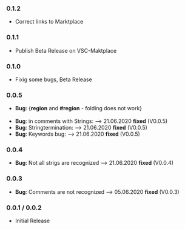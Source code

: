

### 0.1.2
*   Correct links to Marktplace

### 0.1.1
*   Publish Beta Release on VSC-Maktplace

### 0.1.0
*   Fixig some bugs, Beta Release

### 0.0.5
* **Bug**: {**region** and **#region** - folding does not work} <br /><br />
* **Bug**:  in comments with Strings: --> 21.06.2020 **fixed** (V0.0.5)
* **Bug**:  Stringtermination: --> 21.06.2020 **fixed** (V0.0.5)
* **Bug**:  Keywords bug: --> 21.06.2020 **fixed** (V0.0.5)

### 0.0.4
* **Bug**: Not all strigs are recognized --> 21.06.2020 **fixed** (V0.0.4)

### 0.0.3
* **Bug**: Comments are not recognized --> 05.06.2020 **fixed** (V0.0.3)

### 0.0.1 / 0.0.2
* Initial Release
